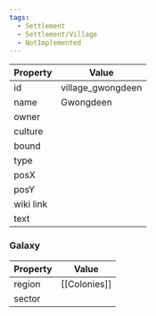 ```yaml
---
tags:
  - Settlement
  - Settlement/Village
  - NotImplemented
---
```


| Property  | Value             |
| --------- | ----------------- |
| id        | village_gwongdeen |
| name      | Gwongdeen         |
| owner     |                   |
| culture   |                   |
| bound     |                   |
| type      |                   |
| posX      |                   |
| posY      |                   |
| wiki link |                   |
| text      |                   |

### Galaxy
| Property | Value        |
| -------- | ------------ |
| region   | [[Colonies]] |
| sector   |              |

